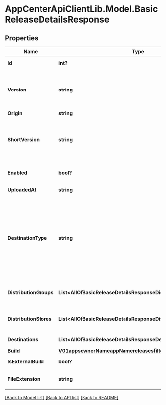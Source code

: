 # AppCenterApiClientLib.Model.BasicReleaseDetailsResponse
## Properties

Name | Type | Description | Notes
------------ | ------------- | ------------- | -------------
**Id** | **int?** | ID identifying this unique release. | 
**Version** | **string** | The release&#x27;s version.&lt;br&gt; For iOS: CFBundleVersion from info.plist.&lt;br&gt; For Android: android:versionCode from AppManifest.xml.  | 
**Origin** | **string** | The release&#x27;s origin | [optional] 
**ShortVersion** | **string** | The release&#x27;s short version.&lt;br&gt; For iOS: CFBundleShortVersionString from info.plist.&lt;br&gt; For Android: android:versionName from AppManifest.xml.  | 
**Enabled** | **bool?** | This value determines the whether a release currently is enabled or disabled. | 
**UploadedAt** | **string** | UTC time in ISO 8601 format of the uploaded time. | 
**DestinationType** | **string** | OBSOLETE. Will be removed in next version. The destination type.&lt;br&gt; &lt;b&gt;group&lt;/b&gt;: The release distributed to internal groups and distribution_groups details will be returned.&lt;br&gt; &lt;b&gt;store&lt;/b&gt;: The release distributed to external stores and distribution_stores details will be returned. &lt;br&gt;  | [optional] 
**DistributionGroups** | **List&lt;AllOfBasicReleaseDetailsResponseDistributionGroupsItems&gt;** | OBSOLETE. Will be removed in next version. A list of distribution groups that are associated with this release. | [optional] 
**DistributionStores** | **List&lt;AllOfBasicReleaseDetailsResponseDistributionStoresItems&gt;** | OBSOLETE. Will be removed in next version. A list of distribution stores that are associated with this release. | [optional] 
**Destinations** | **List&lt;AllOfBasicReleaseDetailsResponseDestinationsItems&gt;** | A list of distribution groups or stores. | [optional] 
**Build** | [**V01appsownerNameappNamereleasesfilterByTesterBuild**](V01appsownerNameappNamereleasesfilterByTesterBuild.md) |  | [optional] 
**IsExternalBuild** | **bool?** | This value determines if a release is external or not. | [optional] 
**FileExtension** | **string** | The file extension of the main (user-uploaded) package file. | [optional] 

[[Back to Model list]](../README.md#documentation-for-models) [[Back to API list]](../README.md#documentation-for-api-endpoints) [[Back to README]](../README.md)

